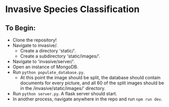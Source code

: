 # Invasive Species Classification

## To Begin:

- Clone the repository!
- Navigate to invasive/.
  - Create a directory 'static/'.
  - Create a subdirectory 'static/images/'.
- Navigate to 'invasive/server/'.
- Open an instance of MongoDB.
- Run `python populate_database.py`.
  - At this point the image should be split, the database should contain documents for every picture, and all 60 of the split images should be in the /invasive/static/images/' directory.
- Run `python server.py`. A flask server should start.
- In another process, navigate anywhere in the repo and run `npm run dev`.
